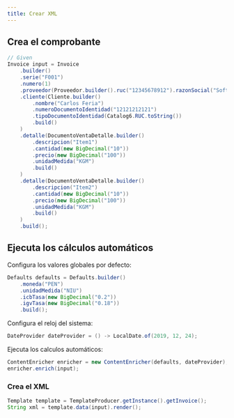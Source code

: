 ```yaml
---
title: Crear XML
---
```


## Crea el comprobante

```java
// Given
Invoice input = Invoice
    .builder()
    .serie("F001")
    .numero(1)
    .proveedor(Proveedor.builder().ruc("12345678912").razonSocial("Softgreen S.A.C.").build())
    .cliente(Cliente.builder()
        .nombre("Carlos Feria")
        .numeroDocumentoIdentidad("12121212121")
        .tipoDocumentoIdentidad(Catalog6.RUC.toString())
        .build()
    )
    .detalle(DocumentoVentaDetalle.builder()
        .descripcion("Item1")
        .cantidad(new BigDecimal("10"))
        .precio(new BigDecimal("100"))
        .unidadMedida("KGM")
        .build()
    )
    .detalle(DocumentoVentaDetalle.builder()
        .descripcion("Item2")
        .cantidad(new BigDecimal("10"))
        .precio(new BigDecimal("100"))
        .unidadMedida("KGM")
        .build()
    )
    .build();
```

## Ejecuta los cálculos automáticos

Configura los valores globales por defecto:

```java
Defaults defaults = Defaults.builder()
    .moneda("PEN")
    .unidadMedida("NIU")
    .icbTasa(new BigDecimal("0.2"))
    .igvTasa(new BigDecimal("0.18"))
    .build();
```

Configura el reloj del sistema:

```java
DateProvider dateProvider = () -> LocalDate.of(2019, 12, 24);
```

Ejecuta los calculos automáticos:

```java
ContentEnricher enricher = new ContentEnricher(defaults, dateProvider);
enricher.enrich(input);
```

### Crea el XML

```java
Template template = TemplateProducer.getInstance().getInvoice();
String xml = template.data(input).render();
```
